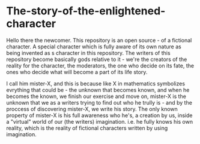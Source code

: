 # The-story-of-the-enlightened-character

Hello there the newcomer. This repository is an open source - of a fictional character. A special character which is fully aware of its own nature as being invented as s character in this repository. The writers of this repository become basically gods relative to it - we're the creators of the reality for the character, the moderators, the one who decide on its fate, the ones who decide what will become a part of its life story. 

I call him mister-X, and this is because like X in mathematics symbolizes evrything that could be - the unknown that becomes known, and when he becomes the known, we finish our exercise and move on, mister-X is the unknown that we as a writers trying to find out who he trully is - and by the proccess of discovering mister-X, we write his story. The only known property of mister-X is his full awareness who he's, a creation by us, inside a "virtual" world of our (the writers) imagination. i.e. he fully knows his own reality, which is the reality of fictional characters written by using imagination. 
